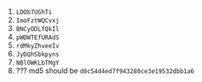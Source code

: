 1. `LDOb7UGhTi`
2. `ImoFztWQCvxj`
3. `BNCyODLfQkIl`
4. `pWDWTEfURAdS`
5. `rdMkyZhveeIv`
6. `JyDQhSbkpyns`
7. `NBlOWKLbTMgY`
8. ??? md5 should be `d0c54d4ed7f943280ce3e19532dbb1a6`
